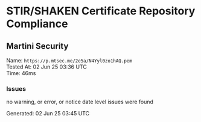 # STIR/SHAKEN Certificate Repository Compliance

## Martini Security

Name: `https://p.mtsec.me/2e5a/N4Yyl0zo1hAQ.pem`\
Tested At: 02 Jun 25 03:36 UTC\
Time: 46ms

### Issues

no warning, or error, or notice date level issues were found

Generated: 02 Jun 25 03:45 UTC